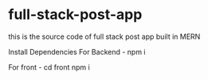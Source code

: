 # full-stack-post-app
this is the source code of full stack post app built in MERN

Install Dependencies
For Backend - npm i

For front - cd front npm i


